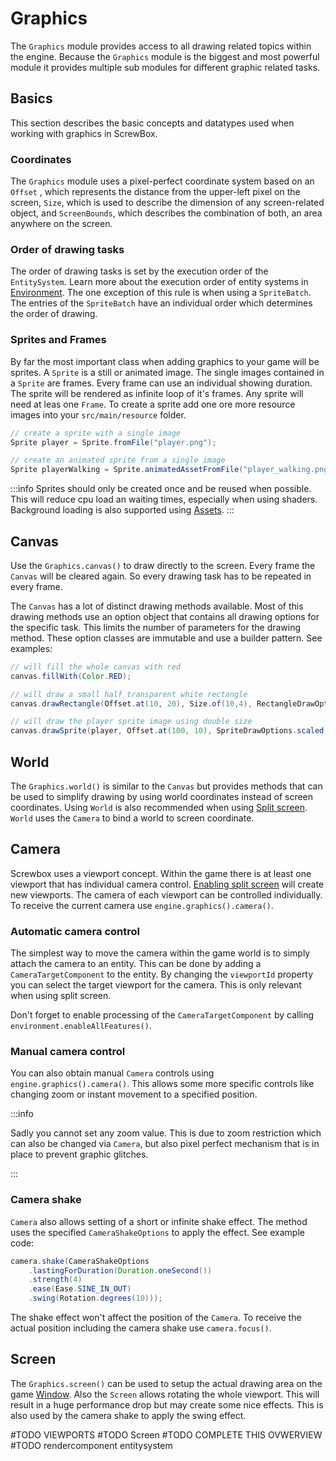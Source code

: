 # Graphics

The `Graphics` module provides access to all drawing related topics within the engine.
Because the `Graphics` module is the biggest and most powerful module it provides multiple sub modules for different graphic related tasks.

## Basics

This section describes the basic concepts and datatypes used when working with graphics in ScrewBox.

### Coordinates

The `Graphics` module uses a pixel-perfect coordinate system based on an `Offset`
, which represents the distance from the upper-left pixel on the screen, `Size`, which is used to describe the dimension
of any screen-related object, and `ScreenBounds`, which describes the combination of both, an area anywhere on the screen.

### Order of drawing tasks

The order of drawing tasks is set by the execution order of the `EntitySystem`.
Learn more about the execution order of entity systems in [Environment](environment.md#execution-order).
The one exception of this rule is when using a `SpriteBatch`.
The entries of the `SpriteBatch` have an individual order which determines the order of drawing.

### Sprites and Frames

By far the most important class when adding graphics to your game will be sprites.
A `Sprite` is a still or animated image.
The single images contained in a `Sprite` are frames.
Every frame can use an individual showing duration.
The sprite will be rendered as infinite loop of it's frames.
Any sprite will need at leas one `Frame`.
To create a sprite add one ore more resource images into your `src/main/resource` folder.

``` java
// create a sprite with a single image
Sprite player = Sprite.fromFile("player.png");

// create an animated sprite from a single image
Sprite playerWalking = Sprite.animatedAssetFromFile("player_walking.png", Size.square(16), Duration.ofMillis(100));
```

:::info
Sprites should only be created once and be reused when possible.
This will reduce cpu load an waiting times, especially when using shaders.
Background loading is also supported using [Assets](assets.md).
:::

## Canvas

Use the `Graphics.canvas()` to draw directly to the screen.
Every frame the `Canvas` will be cleared again.
So every drawing task has to be repeated in every frame.

The `Canvas` has a lot of distinct drawing methods available.
Most of this drawing methods use an option object that contains all drawing options for the specific task.
This limits the number of parameters for the drawing method.
These option classes are immutable and use a builder pattern.
See examples:

``` java
// will fill the whole canvas with red
canvas.fillWith(Color.RED);

// will draw a small half transparent white rectangle
canvas.drawRectangle(Offset.at(10, 20), Size.of(10,4), RectangleDrawOptions.filled(Color.WHITE.opacity(0.5));

// will draw the player sprite image using double size
canvas.drawSprite(player, Offset.at(100, 10), SpriteDrawOptions.scaled(2));
```

## World

The `Graphics.world()` is similar to the `Canvas` but provides methods that can be used to simplify drawing
by using world coordinates instead of screen coordinates.
Using `World` is also recommended when using [Split screen](../guides/split-screen/index.md).
`World` uses the `Camera` to bind a world to screen coordinate.

## Camera

Screwbox uses a viewport concept.
Within the game there is at least one viewport that has individual camera control.
[Enabling split screen](../guides/split-screen) will create new viewports.
The camera of each viewport can be controlled individually.
To receive the current camera use `engine.graphics().camera()`.

### Automatic camera control

The simplest way to move the camera within the game world is to simply attach the camera to an entity.
This can be done by adding a `CameraTargetComponent` to the entity.
By changing the `viewportId` property you can select the target viewport for the camera.
This is only relevant when using split screen.

Don't forget to enable processing of the `CameraTargetComponent` by calling `environment.enableAllFeatures()`.

### Manual camera control

You can also obtain manual `Camera` controls using `engine.graphics().camera()`.
This allows some more specific controls like changing zoom or instant movement to a specified position.

:::info

Sadly you cannot set any zoom value.
This is due to zoom restriction which can also be changed via `Camera`,
but also pixel perfect mechanism that is in place to prevent graphic glitches.

:::

### Camera shake

`Camera` also allows setting of a short or infinite shake effect.
The method uses the specified `CameraShakeOptions` to apply the effect.
See example code:

``` java
camera.shake(CameraShakeOptions
    .lastingForDuration(Duration.oneSecond())
    .strength(4)
    .ease(Ease.SINE_IN_OUT)
    .swing(Rotation.degrees(10)));
```

The shake effect won't affect the position of the `Camera`.
To receive the actual position including the camera shake use `camera.focus()`.

## Screen

The `Graphics.screen()` can be used to setup the actual drawing area on the game [Window](window.md).
Also the `Screen` allows rotating the whole viewport.
This will result in a huge performance drop but may create some nice effects.
This is also used by the camera shake to apply the swing effect.

#TODO VIEWPORTS
#TODO Screen
#TODO COMPLETE THIS OVWERVIEW
#TODO rendercomponent entitysystem
